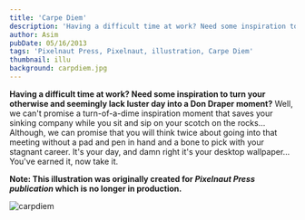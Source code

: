 ```yaml
---
title: 'Carpe Diem'
description: 'Having a difficult time at work? Need some inspiration to turn your otherwise and seemingly lack luster day into a Don Draper moment?'
author: Asim
pubDate: 05/16/2013
tags: 'Pixelnaut Press, Pixelnaut, illustration, Carpe Diem'
thumbnail: illu
background: carpdiem.jpg
---
```


<strong>Having a difficult time at work? Need some inspiration to turn your otherwise and seemingly lack luster day into a Don Draper moment?</strong> Well, we can't promise a turn-of-a-dime inspiration moment that saves your sinking company while you sit and sip on your scotch on the rocks... Although, we can promise that you will think twice about going into that meeting without a pad and pen in hand and a bone to pick with your stagnant career. It's your day, and damn right it's your desktop wallpaper... You've earned it, now take it.

**Note: This illustration was originally created for *Pixelnaut Press publication* which is no longer in production.**

![carpdiem](/Media/blog/carpdiem.jpg "carpdiem")